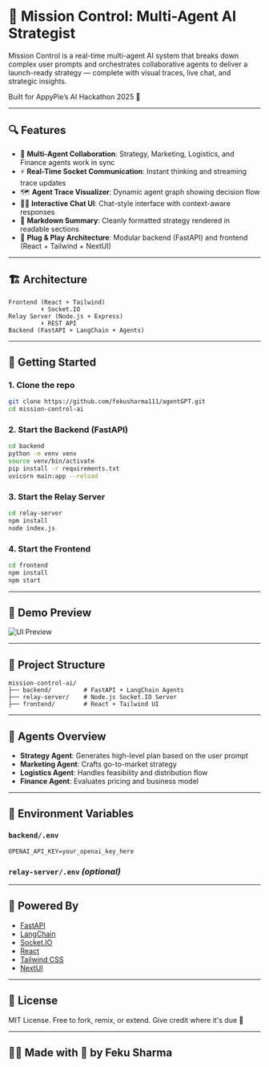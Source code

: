 # 🧠 Mission Control: Multi-Agent AI Strategist

Mission Control is a real-time multi-agent AI system that breaks down complex user prompts and orchestrates collaborative agents to deliver a launch-ready strategy — complete with visual traces, live chat, and strategic insights.

Built for AppyPie’s AI Hackathon 2025 🚀

---

## 🔍 Features

- 🧠 **Multi-Agent Collaboration**: Strategy, Marketing, Logistics, and Finance agents work in sync
- ⚡ **Real-Time Socket Communication**: Instant thinking and streaming trace updates
- 🗺️ **Agent Trace Visualizer**: Dynamic agent graph showing decision flow
- 🧑‍💻 **Interactive Chat UI**: Chat-style interface with context-aware responses
- 📄 **Markdown Summary**: Cleanly formatted strategy rendered in readable sections
- 🧩 **Plug & Play Architecture**: Modular backend (FastAPI) and frontend (React + Tailwind + NextUI)

---

## 🏗️ Architecture

```
Frontend (React + Tailwind)
         ⬇ Socket.IO
Relay Server (Node.js + Express)
         ⬇ REST API
Backend (FastAPI + LangChain + Agents)
```

---

## 🚀 Getting Started

### 1. Clone the repo
```bash
git clone https://github.com/fekusharma111/agentGPT.git
cd mission-control-ai
```

### 2. Start the Backend (FastAPI)
```bash
cd backend
python -m venv venv
source venv/bin/activate
pip install -r requirements.txt
uvicorn main:app --reload
```

### 3. Start the Relay Server
```bash
cd relay-server
npm install
node index.js
```

### 4. Start the Frontend
```bash
cd frontend
npm install
npm start
```

---

## 📸 Demo Preview

![UI Preview](./demo/screenshot-ui.png)

---

## 📂 Project Structure

```
mission-control-ai/
├── backend/         # FastAPI + LangChain Agents
├── relay-server/    # Node.js Socket.IO Server
├── frontend/        # React + Tailwind UI
```

---

## 🧩 Agents Overview

- **Strategy Agent**: Generates high-level plan based on the user prompt
- **Marketing Agent**: Crafts go-to-market strategy
- **Logistics Agent**: Handles feasibility and distribution flow
- **Finance Agent**: Evaluates pricing and business model

---

## 🔐 Environment Variables

### `backend/.env`
```
OPENAI_API_KEY=your_openai_key_here
```

### `relay-server/.env` *(optional)*

---

## 🧠 Powered By

- [FastAPI](https://fastapi.tiangolo.com/)
- [LangChain](https://www.langchain.com/)
- [Socket.IO](https://socket.io/)
- [React](https://reactjs.org/)
- [Tailwind CSS](https://tailwindcss.com/)
- [NextUI](https://nextui.org/)

---

## 📜 License

MIT License. Free to fork, remix, or extend. Give credit where it's due 🙌

---

## 👨‍🚀 Made with 💙 by Feku Sharma